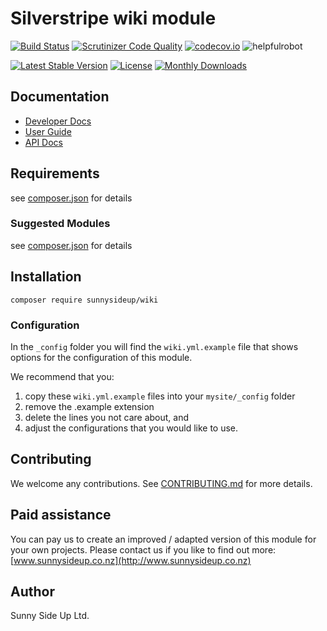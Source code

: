 # Silverstripe wiki module
[![Build Status](https://travis-ci.org/sunnysideup/silverstripe-wiki.svg?branch=master)](https://travis-ci.org/sunnysideup/silverstripe-wiki)
[![Scrutinizer Code Quality](https://scrutinizer-ci.com/g/sunnysideup/silverstripe-wiki/badges/quality-score.png?b=master)](https://scrutinizer-ci.com/g/sunnysideup/silverstripe-wiki/?branch=master)
[![codecov.io](https://codecov.io/github/sunnysideup/silverstripe-wiki/coverage.svg?branch=master)](https://codecov.io/github/sunnysideup/silverstripe-wiki?branch=master)
![helpfulrobot](https://helpfulrobot.io/sunnysideup/wiki/badge)

[![Latest Stable Version](https://poser.pugx.org/sunnysideup/wiki/version)](https://packagist.org/packages/sunnysideup/wiki)
[![License](https://poser.pugx.org/sunnysideup/wiki/license)](https://packagist.org/packages/sunnysideup/wiki)
[![Monthly Downloads](https://poser.pugx.org/sunnysideup/wiki/d/monthly)](https://packagist.org/packages/sunnysideup/wiki)


## Documentation



 * [Developer Docs](docs/en/INDEX.md)
 * [User Guide](docs/en/userguide.md)
 * [API Docs](http://docs.ssmods.com/sunnysideup/wiki)

## Requirements



see [composer.json](composer.json) for details

### Suggested Modules



see [composer.json](composer.json) for details


## Installation


```
composer require sunnysideup/wiki
```

### Configuration



In the `_config` folder you will find the `wiki.yml.example`
file that shows options for the configuration of this module.

We recommend that you:

  1. copy these `wiki.yml.example` files into your
`mysite/_config` folder
  2. remove the .example extension
  3. delete the lines you not care about, and
  4. adjust the configurations that you would like to use.


## Contributing



We welcome any contributions. See [CONTRIBUTING.md](CONTRIBUTING.md) for more details.

## Paid assistance



You can pay us to create an improved / adapted version of this module for your own projects.  Please contact us if you like to find out more: [www.sunnysideup.co.nz](http://www.sunnysideup.co.nz)

## Author



Sunny Side Up Ltd.
